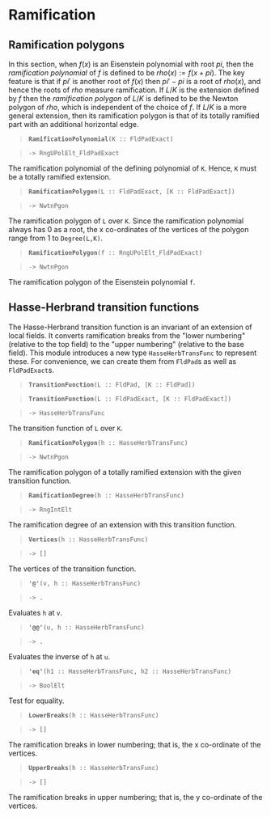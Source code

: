 # Ramification

## Ramification polygons

In this section, when $f(x)$ is an Eisenstein polynomial with root $pi$, then the *ramification polynomial* of $f$ is defined to be $rho(x):=f(x+pi)$. The key feature is that if $pi'$ is another root of $f(x)$ then $pi'-pi$ is a root of $rho(x)$, and hence the roots of $rho$ measure ramification. If $L/K$ is the extension defined by $f$ then the *ramification polygon* of $L/K$ is defined to be the Newton polygon of $rho$, which is independent of the choice of $f$. If $L/K$ is a more general extension, then its ramification polygon is that of its totally ramified part with an additional horizontal edge.

> **`RamificationPolynomial`**`(K :: FldPadExact)`

> `-> RngUPolElt_FldPadExact`

The ramification polynomial of the defining polynomial of `K`. Hence, `K` must be a totally ramified extension.

> **`RamificationPolygon`**`(L :: FldPadExact, [K :: FldPadExact])`

> `-> NwtnPgon`

The ramification polygon of `L` over `K`. Since the ramification polynomial always has 0 as a root, the x co-ordinates of the vertices of the polygon range from 1 to `Degree(L,K)`.

> **`RamificationPolygon`**`(f :: RngUPolElt_FldPadExact)`

> `-> NwtnPgon`

The ramification polygon of the Eisenstein polynomial `f`.

## Hasse-Herbrand transition functions

The Hasse-Herbrand transition function is an invariant of an extension of local fields. It converts ramification breaks from the "lower numbering" (relative to the top field) to the "upper numbering" (relative to the base field). This module introduces a new type `HasseHerbTransFunc` to represent these. For convenience, we can create them from `FldPad`s as well as `FldPadExact`s.

> **`TransitionFunction`**`(L :: FldPad, [K :: FldPad])`

> **`TransitionFunction`**`(L :: FldPadExact, [K :: FldPadExact])`

> `-> HasseHerbTransFunc`

The transition function of `L` over `K`.

> **`RamificationPolygon`**`(h :: HasseHerbTransFunc)`

> `-> NwtnPgon`

The ramification polygon of a totally ramified extension with the given transition function.

> **`RamificationDegree`**`(h :: HasseHerbTransFunc)`

> `-> RngIntElt`

The ramification degree of an extension with this transition function.

> **`Vertices`**`(h :: HasseHerbTransFunc)`

> `-> []`

The vertices of the transition function.

> **`'@'`**`(v, h :: HasseHerbTransFunc)`

> `-> .`

Evaluates `h` at `v`.

> **`'@@'`**`(u, h :: HasseHerbTransFunc)`

> `-> .`

Evaluates the inverse of `h` at `u`.

> **`'eq'`**`(h1 :: HasseHerbTransFunc, h2 :: HasseHerbTransFunc)`

> `-> BoolElt`

Test for equality.

> **`LowerBreaks`**`(h :: HasseHerbTransFunc)`

> `-> []`

The ramification breaks in lower numbering; that is, the x co-ordinate of the vertices.

> **`UpperBreaks`**`(h :: HasseHerbTransFunc)`

> `-> []`

The ramification breaks in upper numbering; that is, the y co-ordinate of the vertices.